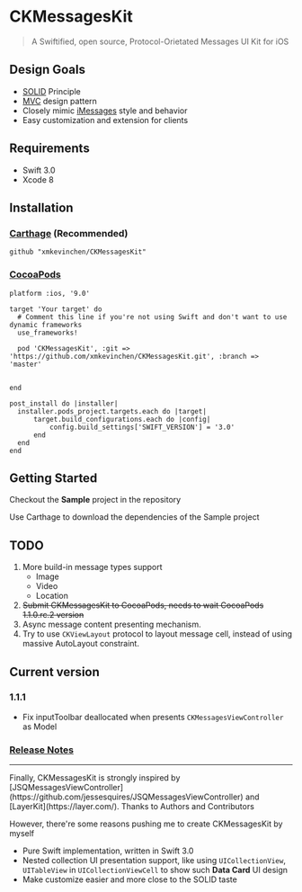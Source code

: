 # CKMessagesKit

> A Swiftified, open source, Protocol-Orietated Messages UI Kit for iOS




## Design Goals
* [SOLID](https://en.wikipedia.org/wiki/SOLID_(object-oriented_design)) Principle
* [MVC](https://en.wikipedia.org/wiki/Model%E2%80%93view%E2%80%93controller) design pattern
* Closely mimic [iMessages](https://support.apple.com/en-us/HT201287) style and behavior
* Easy customization and extension for clients


##  Requirements
* Swift 3.0
* Xcode 8

## Installation

### [Carthage](https://github.com/Carthage/Carthage) (Recommended)

```
github "xmkevinchen/CKMessagesKit"
```

### [CocoaPods](https://cocoapods.org/)

```
platform :ios, '9.0'

target 'Your target' do
  # Comment this line if you're not using Swift and don't want to use dynamic frameworks
  use_frameworks!

  pod 'CKMessagesKit', :git => 'https://github.com/xmkevinchen/CKMessagesKit.git', :branch => 'master'


end

post_install do |installer|
  installer.pods_project.targets.each do |target|
      target.build_configurations.each do |config|
          config.build_settings['SWIFT_VERSION'] = '3.0'
      end
  end
end

```



## Getting Started

Checkout the **Sample** project in the repository

Use Carthage to download the dependencies of the Sample project


## TODO
1. More build-in message types support
    * Image
    * Video
    * Location
2. ~~Submit CKMessagesKit to CocoaPods, needs to wait CocoaPods 1.1.0.rc.2 version~~
3. Async message content presenting mechanism.
4. Try to use `CKViewLayout` protocol to layout message cell, instead of using massive AutoLayout constraint.


## Current version

### 1.1.1
- Fix inputToolbar deallocated when presents `CKMessagesViewController` as Model

### [Release Notes](CHANGELOG.md)

<hr/>
Finally, CKMessagesKit is strongly inspired by [JSQMessagesViewController](https://github.com/jessesquires/JSQMessagesViewController) and [LayerKit](https://layer.com/). Thanks to Authors and Contributors

However, there're some reasons pushing me to create CKMessagesKit by myself

* Pure Swift implementation, written in Swift 3.0
* Nested collection UI presentation support, like using `UICollectionView`, `UITableView` in `UICollectionViewCell` to show such **Data Card** UI design
* Make customize easier and more close to the SOLID taste
